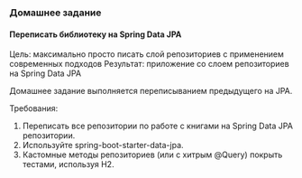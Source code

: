 ### Домашнее задание
#### Переписать библиотеку на Spring Data JPA

Цель: максимально просто писать слой репозиториев с применением современных подходов Результат: приложение со слоем репозиториев на Spring Data JPA

Домашнее задание выполняется переписыванием предыдущего на JPA.

Требования:
1. Переписать все репозитории по работе с книгами на Spring Data JPA репозитории.
2. Используйте spring-boot-starter-data-jpa.
3. Кастомные методы репозиториев (или с хитрым @Query) покрыть тестами, используя H2.